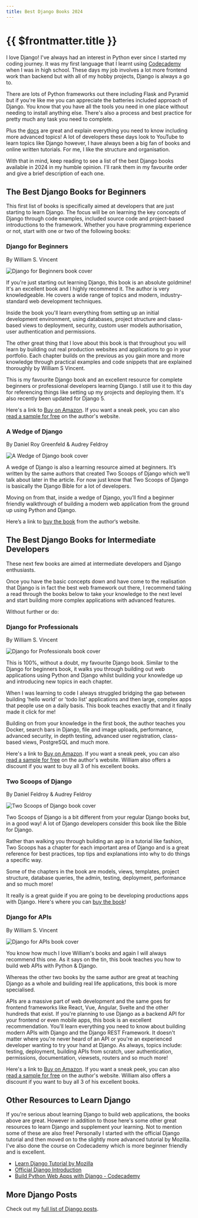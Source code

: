 ```yaml
---
title: Best Django Books 2024
---
```


# {{ $frontmatter.title }}

I love Django! I've always had an interest in Python ever since I started my coding journey. It was my first language that I learnt using [Codecademy](https://www.codecademy.com/) when I was in high school.
These days my job involves a lot more frontend work than backend but with all of my hobby projects, Django is always a go to.

There are lots of Python frameworks out there including Flask and Pyramid but if you're like me you can appreciate the batteries included approach of Django. You know that you have all the tools you need in one place without needing to install anything else. There's also a process and best practice for pretty much any task you need to complete.

Plus the [docs](https://docs.djangoproject.com/) are great and explain everything you need to know including more advanced topics!
A lot of developers these days look to YouTube to learn topics like Django however, I have always been a big fan of books and online written tutorials. For me, I like the structure and organisation.

With that in mind, keep reading to see a list of the best Django books available in 2024 in my humble opinion. I'll rank them in my favourite order and give a brief description of each one.

## The Best Django Books for Beginners

This first list of books is specifically aimed at developers that are just starting to learn Django. The focus will be on learning the key concepts of Django through code examples, included source code and project-based introductions to the framework. Whether you have programming experience or not, start with one or two of the following books:

### Django for Beginners

By William S. Vincent

![Django for Beginners book cover](../img/django-for-beginners-cover.png)

If you're just starting out learning Django, this book is an absolute goldmine! It's an excellent book and I highly recommend it. The author is very knowledgeable. He covers a wide range of topics and modern, industry-standard web development techniques.

Inside the book you'll learn everything from setting up an initial development environment, using databases, project structure and class-based views to deployment, security, custom user models authorisation, user authentication and permissions.

The other great thing that I love about this book is that throughout you will learn by building out real production websites and applications to go in your portfolio. Each chapter builds on the previous as you gain more and more knowledge through practical examples and code snippets that are explained thoroughly by William S Vincent.

This is my favourite Django book and an excellent resource for complete beginners or professional developers learning Django. I still use it to this day for referencing things like setting up my projects and deploying them. It's also recently been updated for Django 5.

Here's a link to [Buy on Amazon](https://www.amazon.com/dp/1735467243/). If you want a sneak peek, you can also [read a sample for free](https://djangoforbeginners.com/introduction/) on the author's website.

### A Wedge of Django

By Daniel Roy Greenfeld & Audrey Feldroy

![A Wedge of Django book cover](../img/a-wedge-of-django-cover.png)

A wedge of Django is also a learning resource aimed at beginners. It’s written by the same authors that created Two Scoops of Django which we’ll talk about later in the article. For now just know that Two Scoops of Django is basically the Django Bible for a lot of developers.

Moving on from that, inside a wedge of Django, you’ll find a beginner friendly walkthrough of building a modern web application from the ground up using Python and Django.

Here’s a link to [buy the book](https://www.feldroy.com/two-scoops-press) from the author‘s website.

## The Best Django Books for Intermediate Developers

These next few books are aimed at intermediate developers and Django enthusiasts.

Once you have the basic concepts down and have come to the realisation that Django is in fact the best web framework out there, I recommend taking a read through the books below to take your knowledge to the next level and start building more complex applications with advanced features.

Without further or do:

### Django for Professionals

By William S. Vincent

![Django for Professionals book cover](../img/django-for-professionals-cover.jpg)

This is 100%, without a doubt, my favourite Django book. Similar to the Django for beginners book, it walks you through building out web applications using Python and Django whilst building your knowledge up and introducing new topics in each chapter.

When I was learning to code I always struggled bridging the gap between building 'hello world' or 'todo list' applications and then large, complex apps that people use on a daily basis. This book teaches exactly that and it finally made it click for me!

Building on from your knowledge in the first book, the author teaches you Docker, search bars in Django, file and image uploads, performance, advanced security, in depth testing, advanced user registration, class-based views, PostgreSQL and much more.

Here's a link to [Buy on Amazon](https://www.amazon.com/Django-Professionals-Production-websites-Python/dp/1735467235/). If you want a sneak peek, you can also [read a sample for free](https://djangoforprofessionals.com/introduction/) on the author's website. William also offers a discount if you want to buy all 3 of his excellent books.

### Two Scoops of Django

By Daniel Feldroy & Audrey Feldroy

![Two Scoops of Django book cover](../img/two-scoops-of-django-cover.jpg)

Two Scoops of Django is a bit different from your regular Django books but, in a good way!
A lot of Django developers consider this book like the Bible for Django.

Rather than walking you through building an app in a tutorial like fashion, Two Scoops has a chapter for each important area of Django and is a great reference for best practices, top tips and explanations into why to do things a specific way.

Some of the chapters in the book are models, views, templates, project structure, database queries, the admin, testing, deployment, performance and so much more!

It really is a great guide if you are going to be developing productions apps with Django.
Here's where you can [buy the book](https://www.feldroy.com/two-scoops-press#two-scoops-of-django)!

### Django for APIs

By William S. Vincent

![Django for APIs book cover](../img/django-for-apis-cover.jpg)

You know how much I love William's books and again I will always recommend this one. As it says on the tin, this book teaches you how to build web APIs with Python & Django.

Whereas the other two books by the same author are great at teaching Django as a whole and building real life applications, this book is more specialised.

APIs are a massive part of web development and the same goes for frontend frameworks like React, Vue, Angular, Svelte and the other hundreds that exist. If you're planning to use Django as a backend API for your frontend or even mobile apps, this book is an excellent recommendation. You'll learn everything you need to know about building modern APIs with Django and the Django REST Framework. It doesn't matter where you're never heard of an API or you're an experienced developer wanting to try your hand at Django.
As always, topics include: testing, deployment, building APIs from scratch, user authentication, permissions, documentation, viewsets, routers and so much more!

Here's a link to [Buy on Amazon](https://www.amazon.com/Django-APIs-Build-web-Python/dp/1735467227/). If you want a sneak peek, you can also [read a sample for free](https://djangoforapis.com/introduction/) on the author's website. William also offers a discount if you want to buy all 3 of his excellent books.

## Other Resources to Learn Django

If you're serious about learning Django to build web applications, the books above are great. However in addition to those here's some other great resources to learn Django and supplement your learning. Not to mention some of these are also free! Personally I started with the official Django tutorial and then moved on to the slightly more advanced tutorial by Mozilla. I've also done the course on Codecademy which is more beginner friendly and is excellent.

- [Learn Django Tutorial by Mozilla](https://developer.mozilla.org/en-US/docs/Learn/Server-side/Django)
- [Official Django Introduction](https://docs.djangoproject.com/intro)
- [Build Python Web Apps with Django - Codecademy](https://www.codecademy.com/learn/paths/build-python-web-apps-with-django)

## More Django Posts

Check out my [full list of Django posts](../django/).
